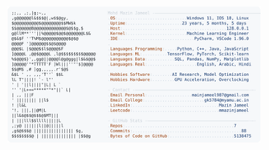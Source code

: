 <picture>
  <source srcset="https://raw.githubusercontent.com/mmazinjameel/mmazinjameel/main/dark_mode.svg?v=1744258370" media="(prefers-color-scheme: dark)">
  <img src="https://raw.githubusercontent.com/mmazinjameel/mmazinjameel/main/light_mode.svg?v=1744258370">
</picture>
